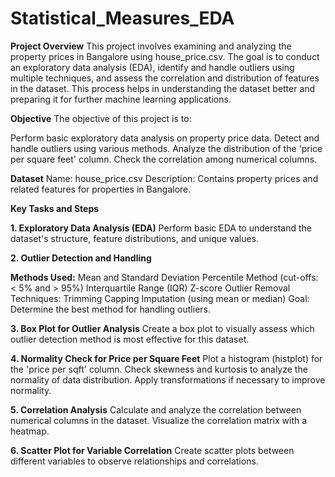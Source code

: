 # Statistical_Measures_EDA

**Project Overview**
This project involves examining and analyzing the property prices in Bangalore using house_price.csv. The goal is to conduct an exploratory data analysis (EDA), identify and handle outliers using multiple techniques, and assess the correlation and distribution of features in the dataset. This process helps in understanding the dataset better and preparing it for further machine learning applications.

**Objective**
The objective of this project is to:

Perform basic exploratory data analysis on property price data. Detect and handle outliers using various methods. Analyze the distribution of the 'price per square feet' column. Check the correlation among numerical columns.

**Dataset**
Name: house_price.csv Description: Contains property prices and related features for properties in Bangalore.

**Key Tasks and Steps**

**1. Exploratory Data Analysis (EDA)**
Perform basic EDA to understand the dataset's structure, feature distributions, and unique values.

**2. Outlier Detection and Handling**

**Methods Used:**
Mean and Standard Deviation Percentile Method (cut-offs: < 5% and > 95%) Interquartile Range (IQR) Z-score Outlier Removal Techniques: Trimming Capping Imputation (using mean or median) Goal: Determine the best method for handling outliers.

**3. Box Plot for Outlier Analysis**
Create a box plot to visually assess which outlier detection method is most effective for this dataset.

**4. Normality Check for Price per Square Feet**
Plot a histogram (histplot) for the 'price per sqft' column. Check skewness and kurtosis to analyze the normality of data distribution. Apply transformations if necessary to improve normality.

**5. Correlation Analysis**
Calculate and analyze the correlation between numerical columns in the dataset. Visualize the correlation matrix with a heatmap.

**6. Scatter Plot for Variable Correlation**
Create scatter plots between different variables to observe relationships and correlations.
